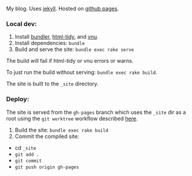 My blog.
Uses [jekyll](https://jekyllrb.com/).
Hosted on [github pages](https://pages.github.com/).

### Local dev:

1. Install [bundler](https://bundler.io/), [html-tidy](http://www.html-tidy.org/), and [vnu](https://libraries.io/homebrew/vnu).
2. Install dependencies: `bundle`
3. Build and serve the site: `bundle exec rake serve`

The build will fail if html-tidy or vnu errors or warns.

To just run the build without serving: `bundle exec rake build`.

The site is built to the `_site` directory.

### Deploy:

The site is served from the `gh-pages` branch which uses the `_site` dir as a root using the `git worktree` workflow described [here](https://sangsoonam.github.io/2019/02/08/using-git-worktree-to-deploy-github-pages.html).

1. Build the site: `bundle exec rake build`
2. Commit the compiled site:
  * cd `_site`
  * `git add .`
  * `git commit`
  * `git push origin gh-pages`
